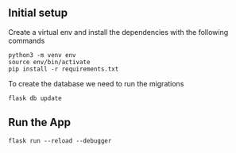 ## Initial setup

Create a virtual env and install the dependencies with the following commands

```
python3 -m venv env
source env/bin/activate
pip install -r requirements.txt
```

To create the database we need to run the migrations

```
flask db update
```

## Run the App

```
flask run --reload --debugger
```
